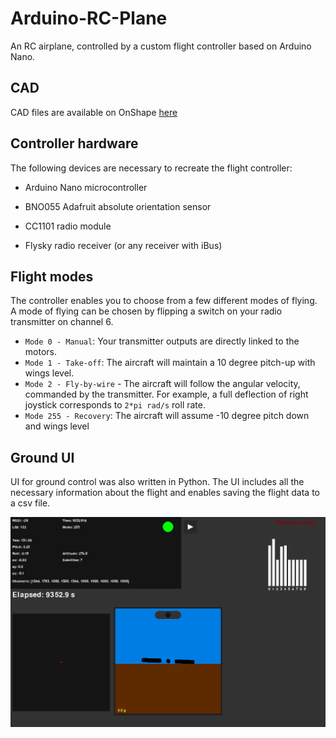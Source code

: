# Arduino-RC-Plane
An RC airplane, controlled by a custom flight controller based on Arduino Nano.

## CAD

CAD files are available on OnShape [here](https://cad.onshape.com/documents/968e81f1afc8243e275bf7ca/w/acaf7929af669ea720083764/e/5f49399fe13c6903e510c987?renderMode=0&uiState=66e208f6a35c2d67603a374c)

## Controller hardware

The following devices are necessary to recreate the flight controller:
* Arduino Nano microcontroller
* BNO055 Adafruit absolute orientation sensor
* CC1101 radio module

* Flysky radio receiver (or any receiver with iBus)

## Flight modes

The controller enables you to choose from a few different modes of flying. A mode of flying can be chosen by flipping a switch on your radio transmitter on channel 6.

* `Mode 0 - Manual`: Your transmitter outputs are directly linked to the motors.
* `Mode 1 - Take-off`: The aircraft will maintain a 10 degree pitch-up with wings level.
* `Mode 2 - Fly-by-wire` - The aircraft will follow the angular velocity, commanded by the transmitter. For example, a full deflection  of right joystick corresponds to `2*pi rad/s` roll rate.
* `Mode 255 - Recovery`: The aircraft will assume -10 degree pitch down and wings level

## Ground UI

UI for ground control was also written in Python. The UI includes all the necessary information about the flight and enables saving the flight data to a csv file.

![Ground UI](media/UI.png)